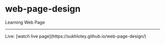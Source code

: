 # web-page-design
Learning Web Page 
<hr>
Live: 
[watch live page](https://sukhlotey.github.io/web-page-design/)
